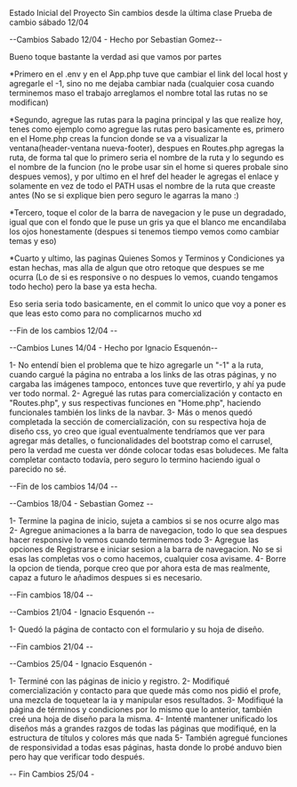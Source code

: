 Estado Inicial del Proyecto
Sin cambios desde la última clase
Prueba de cambio sábado 12/04 


--Cambios Sabado 12/04 - Hecho por Sebastian Gomez-- 

Bueno toque bastante la verdad asi que vamos por partes 

*Primero en el .env y en el App.php tuve que cambiar el link del local host y agregarle el -1, sino no me dejaba cambiar nada (cualquier cosa cuando terminemos maso el trabajo arreglamos el nombre total las rutas no se modifican) 

*Segundo, agregue las rutas para la pagina principal y las que realize hoy, tenes como ejemplo como agregue las rutas pero basicamente es, primero en el Home.php creas la funcion donde se va a visualizar la ventana(header-ventana nueva-footer), despues en Routes.php agregas la ruta, de forma tal que lo primero seria el nombre de la ruta y lo segundo es el nombre de la funcion (no le probe usar sin el home si queres probale sino despues vemos), y por ultimo en el href del header le agregas el enlace y solamente en vez de todo el PATH usas el nombre de la ruta que creaste antes 
(No se si explique bien pero seguro le agarras la mano :)  

*Tercero, toque el color de la barra de navegacion y le puse un degradado, igual que con el fondo que le puse un gris ya que el blanco me encandilaba los ojos honestamente (despues si tenemos tiempo vemos como cambiar temas y eso) 

*Cuarto y ultimo, las paginas Quienes Somos y Terminos y Condiciones ya estan hechas, mas alla de algun que otro retoque que despues se me ocurra (Lo de si es responsive o no despues lo vemos, cuando tengamos todo hecho) pero la base ya esta hecha. 

Eso seria seria todo basicamente, en el commit lo unico que voy a poner es que leas esto como para no complicarnos mucho xd 

--Fin de los cambios 12/04 --

--Cambios Lunes 14/04 - Hecho por Ignacio Esquenón--

1- No entendí bien el problema que te hizo agregarle un "-1" a la ruta, cuando cargué la página no entraba a los links de las otras páginas, y no cargaba las imágenes tampoco, entonces tuve que revertirlo, y ahí ya pude ver todo normal.
2- Agregué las rutas para comercialización y contacto en "Routes.php", y sus respectivas funciones en "Home.php", haciendo funcionales también los links de la navbar.
3- Más o menos quedó completada la sección de comercialización, con su respectiva hoja de diseño css, yo creo que igual eventualmente tendríamos que ver para agregar más detalles, o funcionalidades del bootstrap como el carrusel, pero la verdad me cuesta ver dónde colocar todas esas boludeces. Me falta completar contacto todavía, pero seguro lo termino haciendo igual o parecido no sé.

--Fin de los cambios 14/04 -- 

--Cambios 18/04 - Sebastian Gomez -- 

1- Termine la pagina de inicio, sujeta a cambios si se nos ocurre algo mas
2- Agregue animaciones a la barra de navegacion, todo lo que sea despues hacer responsive lo vemos cuando terminemos todo 
3- Agregue las opciones de Registrarse e iniciar sesion a la barra de navegacion. No se si esas las completas vos o como hacemos, cualquier cosa avisame. 
4- Borre la opcion de tienda, porque creo que por ahora esta de mas realmente, capaz a futuro le añadimos despues si es necesario.

--Fin cambios 18/04 -- 

--Cambios 21/04 - Ignacio Esquenón -- 

1- Quedó la página de contacto con el formulario y su hoja de diseño.

--Fin cambios 21/04 -- 

--Cambios 25/04 - Ignacio Esquenón -

1- Terminé con las páginas de inicio y registro.
2- Modifiqué comercialización y contacto para que quede más como nos pidió el profe, una mezcla de toquetear la ia y manipular esos resultados.
3- Modifiqué la página de términos y condiciones por lo mismo que lo anterior, también creé una hoja de diseño para la misma.
4- Intenté mantener unificado los diseños más a grandes razgos de todas las páginas que modifiqué, en la estructura de títulos y colores más que nada
5- También agregué funciones de responsividad a todas esas páginas, hasta donde lo probé anduvo bien pero hay que verificar todo después.

-- Fin Cambios 25/04 -
